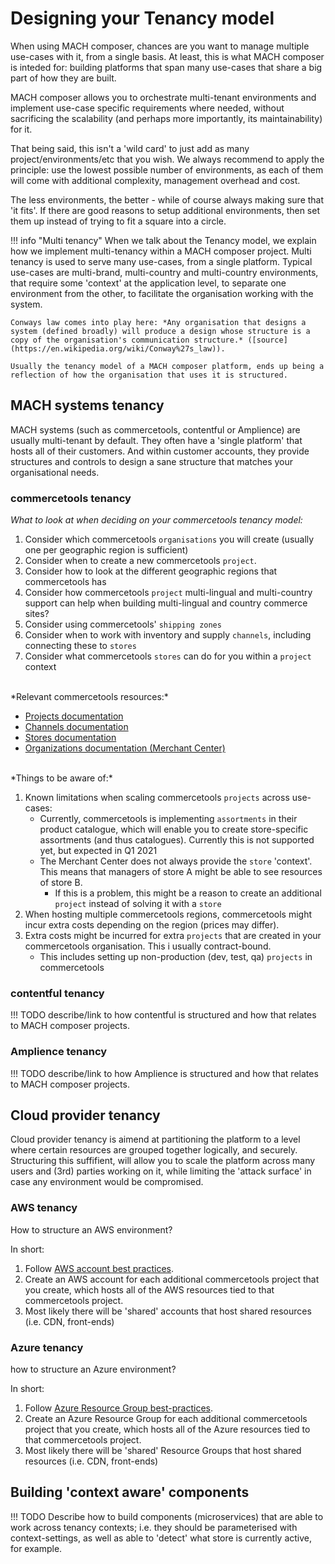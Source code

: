 # Designing your Tenancy model

When using MACH composer, chances are you want to manage multiple use-cases with it, from a single basis. At least, this is what MACH composer is inteded for: building platforms that span many use-cases that share a big part of how they are built. 

MACH composer allows you to orchestrate multi-tenant environments and implement use-case specific requirements where needed, without sacrificing the scalability (and perhaps more importantly, its maintainability) for it.

That being said, this isn't a 'wild card' to just add as many project/environments/etc that you wish. We always recommend to apply the principle: use the lowest possible number of environments, as each of them will come with additional complexity, management overhead and cost. 

The less environments, the better - while of course always making sure that 'it fits'. If there are good reasons to setup additional environments, then set them up instead of trying to fit a square into a circle.

!!! info "Multi tenancy"
    When we talk about the Tenancy model, we explain how we implement multi-tenancy within a MACH composer project. Multi tenancy is used to serve many use-cases, from a single platform. Typical use-cases are multi-brand, multi-country and multi-country environments, that require some 'context' at the application level, to separate one environment from the other, to facilitate the organisation working with the system.

    Conways law comes into play here: *Any organisation that designs a system (defined broadly) will produce a design whose structure is a copy of the organisation's communication structure.* ([source](https://en.wikipedia.org/wiki/Conway%27s_law)).

    Usually the tenancy model of a MACH composer platform, ends up being a reflection of how the organisation that uses it is structured.


## MACH systems tenancy

MACH systems (such as commercetools, contentful or Amplience) are usually multi-tenant by default. They often have a 'single platform' that hosts all of their customers. And within customer accounts, they provide structures and controls to design a sane structure that matches your organisational needs.


### commercetools tenancy

*What to look at when deciding on your commercetools tenancy model:*

1. Consider which commercetools `organisations` you will create (usually one per geographic region is sufficient)
2. Consider when to create a new commercetools `project`.
3. Consider how to look at the different geographic regions that commercetools has
4. Consider how commercetools `project` multi-lingual and multi-country support can help when building multi-lingual and country commerce sites?
5. Consider using commercetools' `shipping zones`
6. Consider when to work with inventory and supply `channels`, including connecting these to `stores`
7. Consider what commercetools `stores` can do for you within a `project` context

<br/>
*Relevant commercetools resources:*

- [Projects documentation](https://docs.commercetools.com/api/projects/project)
- [Channels documentation](https://docs.commercetools.com/api/projects/channels)
- [Stores documentation](https://docs.commercetools.com/api/projects/stores)
- [Organizations documentation (Merchant Center)](https://docs.commercetools.com/merchant-center/organizations)


<br/>
*Things to be aware of:*

1. Known limitations when scaling commercetools `projects` across use-cases:
    - Currently, commercetools is implementing `assortments` in their product catalogue, which will enable you to create store-specific assortments (and thus catalogues). Currently this is not supported yet, but expected in Q1 2021
    - The Merchant Center does not always provide the `store` 'context'. This means that managers of store A might be able to see resources of store B.
        - If this is a problem, this might be a reason to create an additional `project` instead of solving it with a `store`
2. When hosting multiple commercetools regions, commercetools might incur extra costs depending on the region (prices may differ).
3. Extra costs might be incurred for extra `projects` that are created in your commercetools organisation. This i usually contract-bound.
    - This includes setting up non-production (dev, test, qa) `projects` in commercetools


### contentful tenancy

!!! TODO
    describe/link to how contentful is structured and how that relates to MACH composer projects.

### Amplience tenancy

!!! TODO
    describe/link to how Amplience is structured and how that relates to MACH composer projects.


## Cloud provider tenancy

Cloud provider tenancy is aimend at partitioning the platform to a level where certain resources are grouped together logically, and securely. Structuring this suffifient, will allow you to scale the platform across many users and (3rd) parties working on it, while limiting the 'attack surface' in case any environment would be compromised.


### AWS tenancy

How to structure an AWS environment?

In short:

1. Follow [AWS account best practices](https://aws.amazon.com/organizations/getting-started/best-practices/).
2. Create an AWS account for each additional commercetools project that you create, which hosts all of the AWS resources tied to that commercetools project.
3. Most likely there will be 'shared' accounts that host shared resources (i.e. CDN, front-ends)


### Azure tenancy

how to structure an Azure environment?

In short:

1. Follow [Azure Resource Group best-practices](https://docs.microsoft.com/en-us/azure/cloud-adoption-framework/ready/azure-setup-guide/organize-resources?tabs=AzureManagementGroupsAndHierarchy).
2. Create an Azure Resource Group for each additional commercetools project that you create, which hosts all of the Azure resources tied to that commercetools project.
3. Most likely there will be 'shared' Resource Groups that host shared resources (i.e. CDN, front-ends)


## Building 'context aware' components

!!! TODO
    Describe how to build components (microservices) that are able to work across tenancy contexts; i.e. they should be parameterised with context-settings, as well as able to 'detect' what store is currently active, for example.
